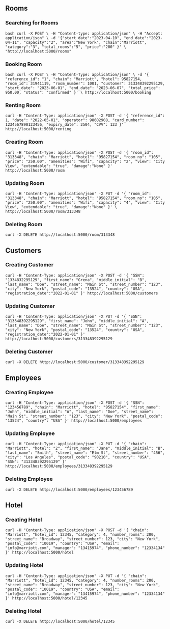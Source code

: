 ## Rooms

### Searching for Rooms

`bash
curl -X POST \
  -H "Content-type: application/json" \
  -H "Accept: application/json" \
  -d '{"start_date":"2023-04-10", "end_date":"2023-04-11", "capacity":"2", "area":"New York", "chain":"Marriott", "category":"3", "total_rooms":"5", "price":"200" }' \
  "http://localhost:5000/rooms"
`

### Booking Room

`bash
curl -X POST \
-H "Content-Type: application/json" \
-d '{
"reference_id": "1",
"chain": "Marriott",
"hotel": 95827154,
"room_id": 31941119,
"room_number": 1001,
"customer": 313348392295129,
"start_date": "2023-06-01",
"end_date": "2023-06-07",
"total_price": 950.00,
"status": "confirmed"
}' \
http://localhost:5000/booking
`

### Renting Room

`curl -H "Content-Type: application/json" -X POST -d '{
"reference_id": 1,
"date": "2022-05-01",
"operator": 98602908,
"card_number": 1234567890123456,
"expiry_date": 2504,
"CVV": 123
}' http://localhost:5000/renting`

### Creating Room

`curl -H "Content-Type: application/json" -X POST -d '{
"room_id": "313348",
"chain": "Marriott",
"hotel": "95827154",
"room_no": "105",
"price": "250.00",
"amenities": "Wifi",
"capacity": "2",
"view": "City View",
"extendable": "true",
"damage":"None"
}' http://localhost:5000/room`

### Updating Room

`curl -H 'Content-Type: application/json' -X PUT -d '{
"room_id": "313348",
"chain": "Marriott",
"hotel": "95827154",
"room_no": "105",
"price": "250.00",
"amenities": "Wifi",
"capacity": "4",
"view": "City View",
"extendable": "true",
"damage":"None"
}' \
 http://localhost:5000/room/313348`

### Deleting Room

`curl -X DELETE http://localhost:5000/room/313348`

## Customers

### Creating Customer

`curl -H "Content-Type: application/json" -X POST -d '{
"SSN": "1334832295129",
"first_name": "Grena",
"middle_initial": "B",
"last_name": "Doe",
"street_name": "Main St",
"street_number": "123",
"city": "New York",
"postal_code": "13524",
"country": "USA",
"registration_date":"2022-01-01"
}' http://localhost:5000/customers`

### Updating Customer

`curl -H 'Content-Type: application/json' -X PUT -d '{
"SSN": "313348392295129",
"first_name": "John",
"middle_initial": "A",
"last_name": "Doe",
"street_name": "Main St",
"street_number": "123",
"city": "New York",
"postal_code": "13524",
"country": "USA",
"registration_date":"2022-01-01"
}' http://localhost:5000/customers/313348392295129`

### Deleting Customer

`curl -X DELETE http://localhost:5000/customer/313348392295129`

## Employees

### Creating Employee

`curl -H "Content-Type: application/json" -X POST -d '{
"SSN": "123456789",
"chain": "Marriott",
"hotel": "95827154",
"first_name": "John",
"middle_initial": "A",
"last_name": "Doe",
"street_name": "Main St",
"street_number": "123",
"city": "New York",
"postal_code": "13524",
"country": "USA"
}' http://localhost:5000/employees`

### Updating Employee

`curl -H "Content-Type: application/json" -X PUT -d '{
"chain": "Marriott",
"hotel": "2",
"first_name": "Jane",
"middle_initial": "B",
"last_name": "Smith",
"street_name": "Elm St",
"street_number": "456",
"city": "Los Angeles",
"postal_code": "90210",
"country": "USA",
"SSN": "313348392295129"
}' http://localhost:5000/employees/313348392295129`

### Deleting Employee

`curl -X DELETE http://localhost:5000/employees/123456789`

## Hotel

### Creating Hotel

`curl -H "Content-Type: application/json" -X POST -d '{
"chain": "Marriott",
"hotel_id": 12345,
"category": 4,
"number_rooms": 200,
"street_name": "Broadway",
"street_number": 123,
"city": "New York",
"postal_code": "10019",
"country": "USA",
"email": "info@marriott.com",
"manager": "13415974",
"phone_number": "12334134"
}' http://localhost:5000/hotel`

### Updating Hotel

`curl -H "Content-Type: application/json" -X PUT -d '{
"chain": "Marriott",
"hotel_id": 12345,
"category": 4,
"number_rooms": 200,
"street_name": "Broadway",
"street_number": 123,
"city": "New York",
"postal_code": "10019",
"country": "USA",
"email": "info@marriott.com",
"manager": "13415974",
"phone_number": "12334134"
}' http://localhost:5000/hotel/12345`

### Deleting Hotel

`curl -X DELETE http://localhost:5000/hotel/12345`

